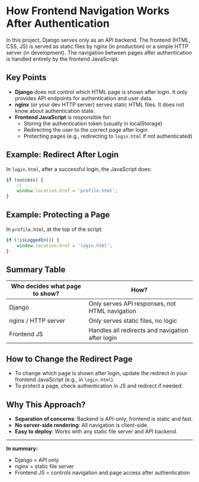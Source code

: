 # How Frontend Navigation Works After Authentication

In this project, Django serves only as an API backend. The frontend (HTML, CSS, JS) is served as static files by nginx (in production) or a simple HTTP server (in development). The navigation between pages after authentication is handled entirely by the frontend JavaScript.

## Key Points

- **Django** does not control which HTML page is shown after login. It only provides API endpoints for authentication and user data.
- **nginx** (or your dev HTTP server) serves static HTML files. It does not know about authentication state.
- **Frontend JavaScript** is responsible for:
  - Storing the authentication token (usually in localStorage)
  - Redirecting the user to the correct page after login
  - Protecting pages (e.g., redirecting to `login.html` if not authenticated)

## Example: Redirect After Login

In `login.html`, after a successful login, the JavaScript does:

```js
if (success) {
    // ...
    window.location.href = 'profile.html';
}
```

## Example: Protecting a Page

In `profile.html`, at the top of the script:

```js
if (!isLoggedIn()) {
    window.location.href = 'login.html';
}
```

## Summary Table

| Who decides what page to show? | How? |
|-------------------------------|------|
| Django                        | Only serves API responses, not HTML navigation |
| nginx / HTTP server           | Only serves static files, no logic |
| Frontend JS                   | Handles all redirects and navigation after login |

## How to Change the Redirect Page

- To change which page is shown after login, update the redirect in your frontend JavaScript (e.g., in `login.html`).
- To protect a page, check authentication in JS and redirect if needed.

## Why This Approach?

- **Separation of concerns**: Backend is API-only, frontend is static and fast.
- **No server-side rendering**: All navigation is client-side.
- **Easy to deploy**: Works with any static file server and API backend.

---

**In summary:**
- Django = API only
- nginx = static file server
- Frontend JS = controls navigation and page access after authentication
